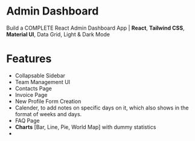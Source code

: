 # Admin Dashboard

Build a COMPLETE React Admin Dashboard App | **React**, **Tailwind CSS**, **Material UI**, Data Grid, Light & Dark Mode

# Features
- Collapsable Sidebar
- Team Management UI
- Contacts Page
- Invoice Page
- New Profile Form Creation
- Calender, to add notes on specific days on it, which also shows in the format of weeks and days.
- FAQ Page
- **Charts** [Bar, Line, Pie, World Map] with dummy statistics
- 
